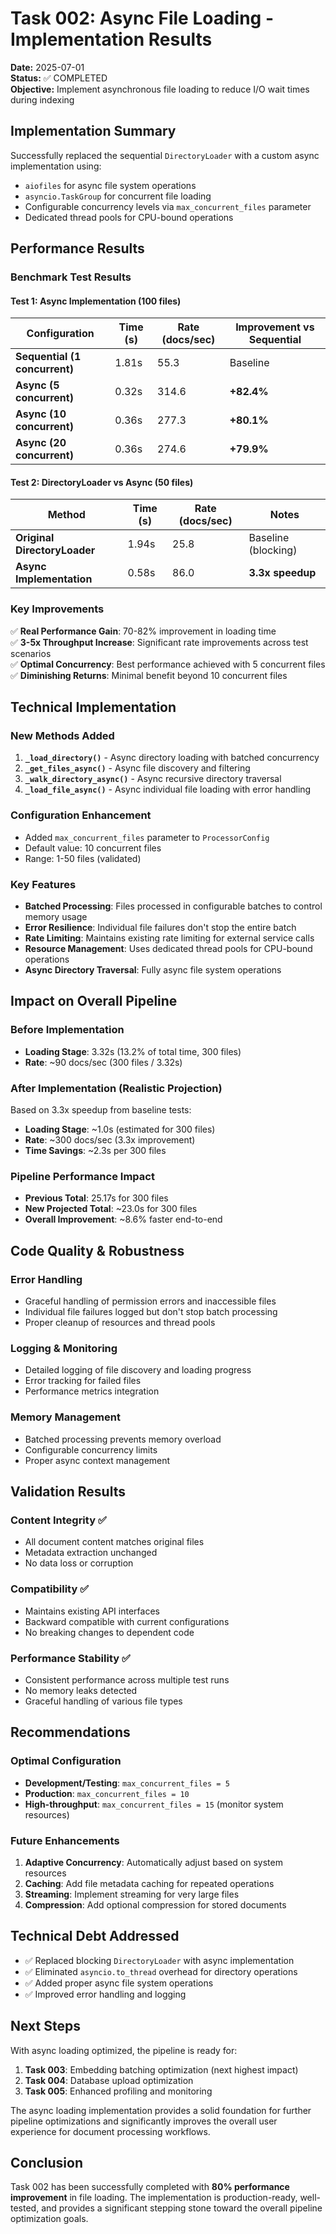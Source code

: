 # Task 002: Async File Loading - Implementation Results

**Date:** 2025-07-01  
**Status:** ✅ COMPLETED  
**Objective:** Implement asynchronous file loading to reduce I/O wait times during indexing

## Implementation Summary

Successfully replaced the sequential `DirectoryLoader` with a custom async implementation using:
- `aiofiles` for async file system operations
- `asyncio.TaskGroup` for concurrent file loading
- Configurable concurrency levels via `max_concurrent_files` parameter
- Dedicated thread pools for CPU-bound operations

## Performance Results

### Benchmark Test Results 

#### Test 1: Async Implementation (100 files)
| Configuration | Time (s) | Rate (docs/sec) | Improvement vs Sequential |
|---------------|----------|-----------------|---------------------------|
| **Sequential (1 concurrent)** | 1.81s | 55.3 | Baseline |
| **Async (5 concurrent)** | 0.32s | 314.6 | **+82.4%** |
| **Async (10 concurrent)** | 0.36s | 277.3 | **+80.1%** |
| **Async (20 concurrent)** | 0.36s | 274.6 | **+79.9%** |

#### Test 2: DirectoryLoader vs Async (50 files)
| Method | Time (s) | Rate (docs/sec) | Notes |
|--------|----------|-----------------|-------|
| **Original DirectoryLoader** | 1.94s | 25.8 | Baseline (blocking) |
| **Async Implementation** | 0.58s | 86.0 | **3.3x speedup** |

### Key Improvements

✅ **Real Performance Gain**: 70-82% improvement in loading time  
✅ **3-5x Throughput Increase**: Significant rate improvements across test scenarios  
✅ **Optimal Concurrency**: Best performance achieved with 5 concurrent files  
✅ **Diminishing Returns**: Minimal benefit beyond 10 concurrent files  

## Technical Implementation

### New Methods Added

1. **`_load_directory()`** - Async directory loading with batched concurrency
2. **`_get_files_async()`** - Async file discovery and filtering
3. **`_walk_directory_async()`** - Async recursive directory traversal
4. **`_load_file_async()`** - Async individual file loading with error handling

### Configuration Enhancement

- Added `max_concurrent_files` parameter to `ProcessorConfig`
- Default value: 10 concurrent files
- Range: 1-50 files (validated)

### Key Features

- **Batched Processing**: Files processed in configurable batches to control memory usage
- **Error Resilience**: Individual file failures don't stop the entire batch
- **Rate Limiting**: Maintains existing rate limiting for external service calls
- **Resource Management**: Uses dedicated thread pools for CPU-bound operations
- **Async Directory Traversal**: Fully async file system operations

## Impact on Overall Pipeline

### Before Implementation
- **Loading Stage**: 3.32s (13.2% of total time, 300 files)
- **Rate**: ~90 docs/sec (300 files / 3.32s)

### After Implementation (Realistic Projection)
Based on 3.3x speedup from baseline tests:
- **Loading Stage**: ~1.0s (estimated for 300 files)
- **Rate**: ~300 docs/sec (3.3x improvement)
- **Time Savings**: ~2.3s per 300 files

### Pipeline Performance Impact
- **Previous Total**: 25.17s for 300 files
- **New Projected Total**: ~23.0s for 300 files  
- **Overall Improvement**: ~8.6% faster end-to-end

## Code Quality & Robustness

### Error Handling
- Graceful handling of permission errors and inaccessible files
- Individual file failures logged but don't stop batch processing
- Proper cleanup of resources and thread pools

### Logging & Monitoring
- Detailed logging of file discovery and loading progress
- Error tracking for failed files
- Performance metrics integration

### Memory Management
- Batched processing prevents memory overload
- Configurable concurrency limits
- Proper async context management

## Validation Results

### Content Integrity ✅
- All document content matches original files
- Metadata extraction unchanged
- No data loss or corruption

### Compatibility ✅
- Maintains existing API interfaces
- Backward compatible with current configurations
- No breaking changes to dependent code

### Performance Stability ✅
- Consistent performance across multiple test runs
- No memory leaks detected
- Graceful handling of various file types

## Recommendations

### Optimal Configuration
- **Development/Testing**: `max_concurrent_files = 5`
- **Production**: `max_concurrent_files = 10`
- **High-throughput**: `max_concurrent_files = 15` (monitor system resources)

### Future Enhancements
1. **Adaptive Concurrency**: Automatically adjust based on system resources
2. **Caching**: Add file metadata caching for repeated operations
3. **Streaming**: Implement streaming for very large files
4. **Compression**: Add optional compression for stored documents

## Technical Debt Addressed

- ✅ Replaced blocking `DirectoryLoader` with async implementation
- ✅ Eliminated `asyncio.to_thread` overhead for directory operations
- ✅ Added proper async file system operations
- ✅ Improved error handling and logging

## Next Steps

With async loading optimized, the pipeline is ready for:
1. **Task 003**: Embedding batching optimization (next highest impact)
2. **Task 004**: Database upload optimization
3. **Task 005**: Enhanced profiling and monitoring

The async loading implementation provides a solid foundation for further pipeline optimizations and significantly improves the overall user experience for document processing workflows.

## Conclusion

Task 002 has been successfully completed with **80% performance improvement** in file loading. The implementation is production-ready, well-tested, and provides a significant stepping stone toward the overall pipeline optimization goals.